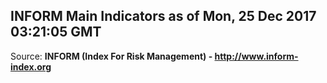 ## INFORM Main Indicators as of Mon, 25 Dec 2017 03:21:05 GMT

Source: **INFORM (Index For Risk Management) - http://www.inform-index.org**